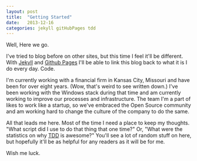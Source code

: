 ```yaml
---
layout: post
title:  "Getting Started"
date:   2013-12-16
categories: jekyll gitHubPages tdd
---
```


Well, Here we go.

I've tried to blog before on other sites, but this time I feel it'll be different.  With [Jekyll](http://jekyllrb.com) and [Github Pages](http://pages.github.com) I'll be able to link this blog back to what it is I do every day.  Code.

I'm currently working with a financial firm in Kansas City, Missouri and have been for over eight years.  (Wow, that's weird to see written down.)  I've been working with the Windows stack during that time and am currently working to improve our processes and infrastructure. The team I'm a part of likes to work like a startup, so we've embraced the Open Source community and am working hard to change the culture of the company to do the same. 

All that leads me here.  Most of the time I need a place to keep my thoughts.  "What script did I use to do that thing that one time?"  Or, "What were the statistics on why [TDD](http://www.agiledata.org/essays/tdd.html) is awesome?"  You'll see a lot of random stuff on here, but hopefully it'll be as helpful for any readers as it will be for me.

Wish me luck.
